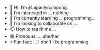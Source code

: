 - 👋 Hi, I’m @nipaulynampong
- 👀 I’m interested in ... nothing
- 🌱 I’m currently learning ... programming... 
- 💞️ I’m looking to collaborate on ...
- 📫 How to reach me ...
- 😄 Pronouns: ... she/her
- ⚡ Fun fact: ... I don't like programming

<!---
nipaulynampong/nipaulynampong is a ✨ special ✨ repository because its `README.md` (this file) appears on your GitHub profile.
You can click the Preview link to take a look at your changes.
--->

